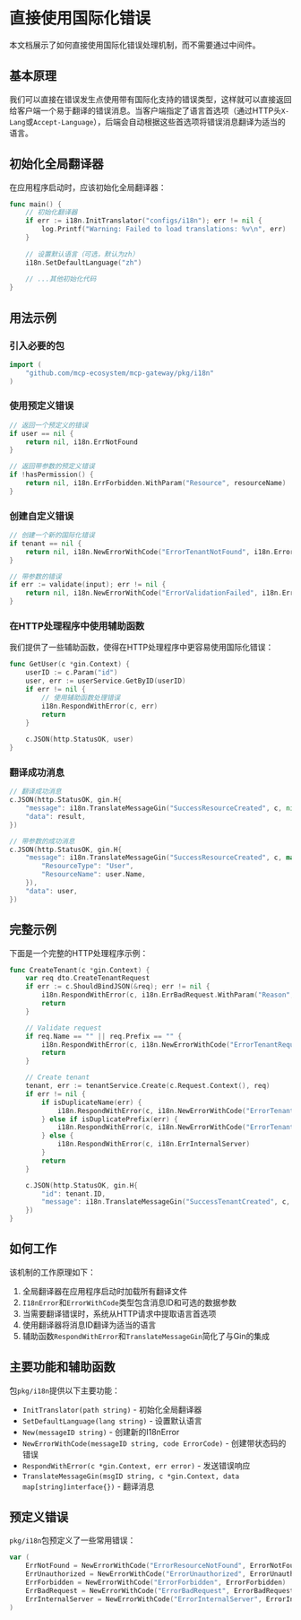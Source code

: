 # 直接使用国际化错误

本文档展示了如何直接使用国际化错误处理机制，而不需要通过中间件。

## 基本原理

我们可以直接在错误发生点使用带有国际化支持的错误类型，这样就可以直接返回给客户端一个易于翻译的错误消息。当客户端指定了语言首选项（通过HTTP头`X-Lang`或`Accept-Language`），后端会自动根据这些首选项将错误消息翻译为适当的语言。

## 初始化全局翻译器

在应用程序启动时，应该初始化全局翻译器：

```go
func main() {
    // 初始化翻译器
    if err := i18n.InitTranslator("configs/i18n"); err != nil {
        log.Printf("Warning: Failed to load translations: %v\n", err)
    }
    
    // 设置默认语言（可选，默认为zh）
    i18n.SetDefaultLanguage("zh")
    
    // ...其他初始化代码
}
```

## 用法示例

### 引入必要的包

```go
import (
    "github.com/mcp-ecosystem/mcp-gateway/pkg/i18n"
)
```

### 使用预定义错误

```go
// 返回一个预定义的错误
if user == nil {
    return nil, i18n.ErrNotFound
}

// 返回带参数的预定义错误
if !hasPermission() {
    return nil, i18n.ErrForbidden.WithParam("Resource", resourceName)
}
```

### 创建自定义错误

```go
// 创建一个新的国际化错误
if tenant == nil {
    return nil, i18n.NewErrorWithCode("ErrorTenantNotFound", i18n.ErrorNotFound).WithParam("Name", tenantName)
}

// 带参数的错误
if err := validate(input); err != nil {
    return nil, i18n.NewErrorWithCode("ErrorValidationFailed", i18n.ErrorBadRequest).WithParam("Reason", err.Error())
}
```

### 在HTTP处理程序中使用辅助函数

我们提供了一些辅助函数，使得在HTTP处理程序中更容易使用国际化错误：

```go
func GetUser(c *gin.Context) {
    userID := c.Param("id")
    user, err := userService.GetByID(userID)
    if err != nil {
        // 使用辅助函数处理错误
        i18n.RespondWithError(c, err)
        return
    }
    
    c.JSON(http.StatusOK, user)
}
```

### 翻译成功消息

```go
// 翻译成功消息
c.JSON(http.StatusOK, gin.H{
    "message": i18n.TranslateMessageGin("SuccessResourceCreated", c, nil),
    "data": result,
})

// 带参数的成功消息
c.JSON(http.StatusOK, gin.H{
    "message": i18n.TranslateMessageGin("SuccessResourceCreated", c, map[string]interface{}{
        "ResourceType": "User",
        "ResourceName": user.Name,
    }),
    "data": user,
})
```

## 完整示例

下面是一个完整的HTTP处理程序示例：

```go
func CreateTenant(c *gin.Context) {
    var req dto.CreateTenantRequest
    if err := c.ShouldBindJSON(&req); err != nil {
        i18n.RespondWithError(c, i18n.ErrBadRequest.WithParam("Reason", err.Error()))
        return
    }

    // Validate request
    if req.Name == "" || req.Prefix == "" {
        i18n.RespondWithError(c, i18n.NewErrorWithCode("ErrorTenantRequiredFields", i18n.ErrorBadRequest))
        return
    }

    // Create tenant
    tenant, err := tenantService.Create(c.Request.Context(), req)
    if err != nil {
        if isDuplicateName(err) {
            i18n.RespondWithError(c, i18n.NewErrorWithCode("ErrorTenantNameExists", i18n.ErrorConflict))
        } else if isDuplicatePrefix(err) {
            i18n.RespondWithError(c, i18n.NewErrorWithCode("ErrorTenantPrefixExists", i18n.ErrorConflict))
        } else {
            i18n.RespondWithError(c, i18n.ErrInternalServer)
        }
        return
    }

    c.JSON(http.StatusOK, gin.H{
        "id": tenant.ID,
        "message": i18n.TranslateMessageGin("SuccessTenantCreated", c, nil),
    })
}
```

## 如何工作

该机制的工作原理如下：

1. 全局翻译器在应用程序启动时加载所有翻译文件
2. `I18nError`和`ErrorWithCode`类型包含消息ID和可选的数据参数
3. 当需要翻译错误时，系统从HTTP请求中提取语言首选项
4. 使用翻译器将消息ID翻译为适当的语言
5. 辅助函数`RespondWithError`和`TranslateMessageGin`简化了与Gin的集成

## 主要功能和辅助函数

包`pkg/i18n`提供以下主要功能：

- `InitTranslator(path string)` - 初始化全局翻译器
- `SetDefaultLanguage(lang string)` - 设置默认语言
- `New(messageID string)` - 创建新的I18nError
- `NewErrorWithCode(messageID string, code ErrorCode)` - 创建带状态码的错误
- `RespondWithError(c *gin.Context, err error)` - 发送错误响应
- `TranslateMessageGin(msgID string, c *gin.Context, data map[string]interface{})` - 翻译消息

## 预定义错误

`pkg/i18n`包预定义了一些常用错误：

```go
var (
    ErrNotFound = NewErrorWithCode("ErrorResourceNotFound", ErrorNotFound)
    ErrUnauthorized = NewErrorWithCode("ErrorUnauthorized", ErrorUnauthorized)
    ErrForbidden = NewErrorWithCode("ErrorForbidden", ErrorForbidden)
    ErrBadRequest = NewErrorWithCode("ErrorBadRequest", ErrorBadRequest)
    ErrInternalServer = NewErrorWithCode("ErrorInternalServer", ErrorInternalServer)
)
``` 